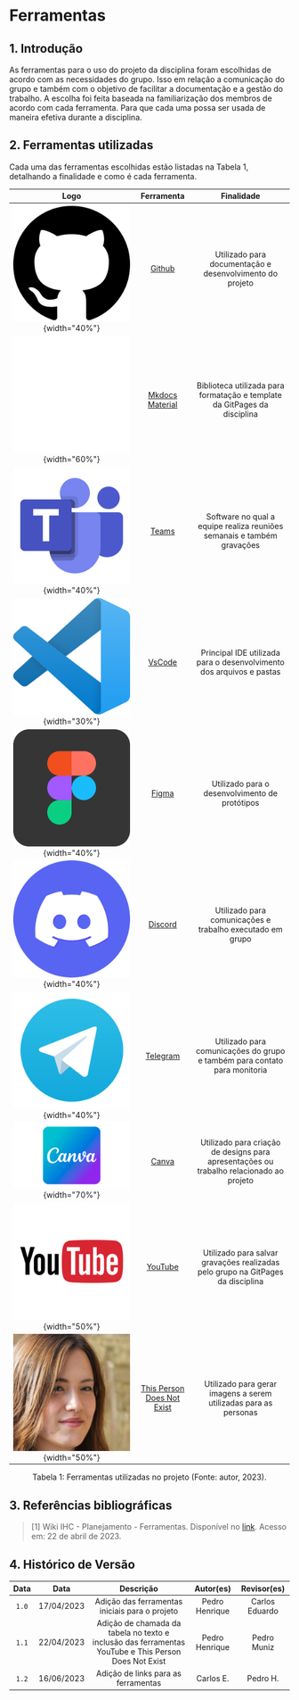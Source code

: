 # Ferramentas 

## 1. Introdução
As ferramentas para o uso do projeto da disciplina foram escolhidas de acordo com as necessidades do grupo. Isso em relação a comunicação do grupo e também com o objetivo de facilitar a documentação e a gestão do trabalho. A escolha foi feita baseada na familiarização dos membros de acordo com cada ferramenta. Para que cada uma possa ser usada de maneira efetiva durante a disciplina.

## 2. Ferramentas utilizadas

Cada uma das ferramentas escolhidas estão listadas na Tabela 1, detalhando a finalidade e como é cada ferramenta.

| Logo | Ferramenta | Finalidade |
| :-: | :-: | :-: | 
| ![Github](../assets/ferramentas/logo_github.png){width="40%"} | [Github](https://github.com/) | Utilizado para documentação e desenvolvimento do projeto |
| ![Mkdocs Material](../assets/ferramentas/logo.svg){width="60%"}  | [Mkdocs Material](https://squidfunk.github.io/mkdocs-material/) | Biblioteca utilizada para formatação e template da GitPages da disciplina |
| ![Microsoft Teams](../assets/ferramentas/logo-microsoft-teams.png){width="40%"} | [Teams](https://www.microsoft.com/pt-br/microsoft-teams/log-in) | Software no qual a equipe realiza reuniões semanais e também gravações |
| ![Visual Studio Code](../assets/ferramentas/vscode.png){width="30%"} | [VsCode](https://code.visualstudio.com/) | Principal IDE utilizada para o desenvolvimento dos arquivos e pastas |
| ![Figma](../assets/ferramentas/figmaLogo.png){width="40%"} | [Figma](https://www.figma.com/) | Utilizado para o desenvolvimento de protótipos |
| ![Discord](../assets/ferramentas/discord-logo.png){width="40%"} |   [Discord](https://discord.com/) | Utilizado para comunicações e trabalho executado em grupo |
| ![Telegram](../assets/ferramentas/logo-telegram.png){width="40%"} | [Telegram](https://web.telegram.org/) | Utilizado para comunicações do grupo e também para contato para monitoria |
| ![Canva](../assets/ferramentas/Canva-Logotipo.png){width="70%"} |  [Canva](https://www.canva.com/pt_br/) | Utilizado para criação de designs para apresentações ou trabalho relacionado ao projeto |
| ![YouTube](../assets/ferramentas/logo-youtube.png){width="50%"} |  [YouTube](https://www.youtube.com/) | Utilizado para salvar gravações realizadas pelo grupo na GitPages da disciplina |
| ![This Person Does Not Exist](../assets/ferramentas/this-person-doesnt-exist.png){width="50%"} | [This Person Does Not Exist](https://thispersondoesnotexist.com/) | Utilizado para gerar imagens a serem utilizadas para as personas |

<center>
Tabela 1: Ferramentas utilizadas no projeto (Fonte: autor, 2023).
</center>

## 3. Referências bibliográficas

> [1] Wiki IHC - Planejamento - Ferramentas. Disponível no [link](https://interacao-humano-computador.github.io/2022.2-Lichess/planejamento/tools/). Acesso em: 22 de abril de 2023.

## 4. Histórico de Versão

| Data  |    Data    |                            Descrição                            |   Autor(es)   |  Revisor(es)  |
| :---: | :--------: | :-------------------------------------------------------------: | :-----------: | :-----------: |
| `1.0` | 17/04/2023 |                Adição das ferramentas iniciais para o projeto               | Pedro Henrique  | Carlos Eduardo |
| `1.1` | 22/04/2023 |                Adição de chamada da tabela no texto e inclusão das ferramentas YouTube e This Person Does Not Exist               | Pedro Henrique  | Pedro Muniz |
| `1.2` | 16/06/2023 | Adição de links para as ferramentas | Carlos E. | Pedro H. |